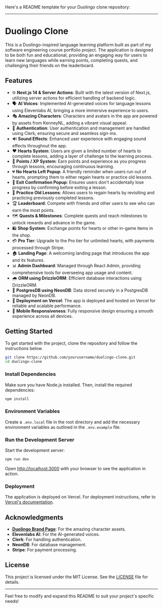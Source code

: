 Here's a README template for your Duolingo clone repository:

---

# Duolingo Clone

This is a Duolingo-inspired language learning platform built as part of my software engineering course portfolio project. The application is designed to be both fun and educational, providing an engaging way for users to learn new languages while earning points, completing quests, and challenging their friends on the leaderboard.

## Features

- 🌐 **Next.js 14 & Server Actions**: Built with the latest version of Next.js, utilizing server actions for efficient handling of backend logic.
- 🗣 **AI Voices**: Implemented AI-generated voices for language lessons using Elevenlabs AI, bringing a more immersive experience to users.
- 🎭 **Amazing Characters**: Characters and avatars in the app are powered by assets from KenneyNL, adding a vibrant visual appeal.
- 🔐 **Authentication**: User authentication and management are handled using Clerk, ensuring secure and seamless sign-ins.
- 🔊 **Sound Effects**: Enhanced user experience with engaging sound effects throughout the app.
- ❤️ **Hearts System**: Users are given a limited number of hearts to complete lessons, adding a layer of challenge to the learning process.
- 🌟 **Points / XP System**: Earn points and experience as you progress through lessons, encouraging continuous learning.
- 💔 **No Hearts Left Popup**: A friendly reminder when users run out of hearts, prompting them to either regain hearts or practice old lessons.
- 🚪 **Exit Confirmation Popup**: Ensures users don't accidentally lose progress by confirming before exiting a lesson.
- 🔄 **Practice Old Lessons**: Allows users to regain hearts by revisiting and practicing previously completed lessons.
- 🏆 **Leaderboard**: Compete with friends and other users to see who can earn the most points.
- 🗺 **Quests & Milestones**: Complete quests and reach milestones to unlock rewards and advance in the game.
- 🛍 **Shop System**: Exchange points for hearts or other in-game items in the shop.
- 💳 **Pro Tier**: Upgrade to the Pro tier for unlimited hearts, with payments processed through Stripe.
- 🏠 **Landing Page**: A welcoming landing page that introduces the app and its features.
- 📊 **Admin Dashboard**: Managed through React Admin, providing comprehensive tools for overseeing app usage and content.
- 🌧 **ORM using DrizzleORM**: Efficient database interactions using DrizzleORM.
- 💾 **PostgresDB using NeonDB**: Data stored securely in a PostgresDB managed by NeonDB.
- 🚀 **Deployment on Vercel**: The app is deployed and hosted on Vercel for reliable and scalable performance.
- 📱 **Mobile Responsiveness**: Fully responsive design ensuring a smooth experience across all devices.

## Getting Started

To get started with the project, clone the repository and follow the instructions below.

```bash
git clone https://github.com/yourusername/duolingo-clone.git
cd duolingo-clone
```

### Install Dependencies

Make sure you have Node.js installed. Then, install the required dependencies:

```bash
npm install
```

### Environment Variables

Create a `.env.local` file in the root directory and add the necessary environment variables as outlined in the `.env.example` file.

### Run the Development Server

Start the development server:

```bash
npm run dev
```

Open [http://localhost:3000](http://localhost:3000) with your browser to see the application in action.

### Deployment

The application is deployed on Vercel. For deployment instructions, refer to [Vercel's documentation](https://vercel.com/docs).

## Acknowledgments

- **[Duolingo Brand Page](https://design.duolingo.com/)**: For the amazing character assets.
- **Elevenlabs AI**: For the AI-generated voices.
- **Clerk**: For handling authentication.
- **NeonDB**: For database management.
- **Stripe**: For payment processing.

## License

This project is licensed under the MIT License. See the [LICENSE](LICENSE) file for details.

---

Feel free to modify and expand this README to suit your project's specific needs!

